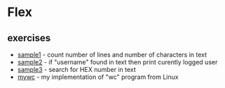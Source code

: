 # Flex
## exercises
- [sample1](https://github.com/turczak/Flex/blob/main/sample1.lex) - count number of lines and number of characters in text
- [sample2](https://github.com/turczak/Flex/blob/main/sample2.lex) - if "username" found in text then print curently logged user
- [sample3](https://github.com/turczak/Flex/blob/main/sample1.lex) - search for HEX number in text
- [mywc](https://github.com/turczak/Flex/blob/main/mywc.lex) - my implementation of "wc" program from Linux